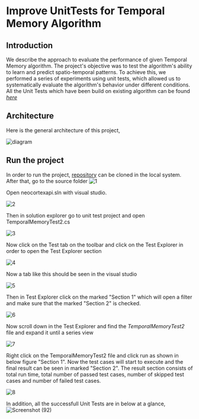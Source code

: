 # Improve UnitTests for Temporal Memory Algorithm
## Introduction
We describe the approach to evaluate the performance of given Temporal Memory algorithm. The project's objective was to test the algorithm's ability to learn and predict spatio-temporal patterns. To achieve this, we performed a series of experiments using unit tests, which allowed us to systematically evaluate the algorithm's behavior under different conditions. All the Unit Tests which have been build on existing algorithm can be found [_here_](https://github.com/Mostainahmed/variable-i/blob/f0e1d25aa6bead46ca2cc20be7fa2dcec9131b5a/source/UnitTestsProject/TemporalMemoryTest2.cs)

## Architecture
Here is the general architecture of this project,

![diagram](https://user-images.githubusercontent.com/62109347/228382136-78503f04-137b-42f3-b39d-7de57d69714c.jpg)

## Run the project

In order to run the project, [repository](https://github.com/Mostainahmed/variable-i.git) can be cloned in the local system. After that, go to the source folder ![1](https://user-images.githubusercontent.com/62109347/228389657-60034ea0-920d-4af3-a018-f923e8b010fd.png)

Open neocortexapi.sln with visual studio.

![2](https://user-images.githubusercontent.com/62109347/228389720-3dfbf325-19ff-45bf-a656-33f50c8db1a3.png)

Then in solution explorer go to unit test project and open TemporalMemoryTest2.cs

![3](https://user-images.githubusercontent.com/62109347/228389950-6173897f-c85d-44d1-b0bc-b0baeb57065c.png)

Now click on the Test tab on the toolbar and click on the Test Explorer in order to open the Test Explorer section

![4](https://user-images.githubusercontent.com/62109347/228390622-0f73cbed-c028-4593-8e90-5fbef6bea924.png)

Now a tab like this should be seen in the visual studio

![5](https://user-images.githubusercontent.com/62109347/228391222-4792f9a4-16a0-4cb6-bf97-2aafc4816dc8.png)

Then in Test Explorer click on the marked "Section 1" which will open a filter and make sure that the marked "Section 2" is checked.

![6](https://user-images.githubusercontent.com/62109347/228391675-6b7f408f-d0b2-49e1-9e37-160a3a912a2a.png)

Now scroll down in the Test Explorer and find the _TemporalMemoryTest2_ file and expand it until a series view

![7](https://user-images.githubusercontent.com/62109347/228391983-b25c353d-b1fa-417b-bdd5-f9fafeeb27e4.png)

Right click on the TemporalMemoryTest2 file and click run as shown in below figure "Section 1". Now the test cases will start to execute and the final result can be seen in marked "Section 2". The result section consists of total run time, total number of passed test cases, number of skipped test cases and number of failed test cases.

![8](https://user-images.githubusercontent.com/62109347/228392574-10b2e7cd-e328-412b-91bc-8306911fa7fb.png)

In addition, all the successfull Unit Tests are in below at a glance,
![Screenshot (92)](https://user-images.githubusercontent.com/62109347/228382345-b024e782-129e-44ef-80ca-14aef99b086a.png)
